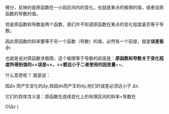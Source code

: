 微分，反映的是原函数在一小段区间内的变化，也就是某点的极限的值，或者说原函数的导数的值。

但是原函数和导数是两个函数，我们并不知道原函数在某点的变化程度是否等于导数。

因此原函数的斜率要等于另一个函数（导数）的值，必然有一个前提，就是**误差极小**:

也就是说对原函数求极限，这个极限等于导数的前提是：**原函数和导数关于变化程度所得到值的==误差==，==要远小于二者使用的因变量**==。

什么意思呢？
就是说：

因$\Delta x$ 而产生变化的$\Delta y$,和因dx而产生的dy,他们的误差必须远小于 $\Delta x$.

它们的具体含义是：原函数在连续变化上的有限区间的斜率=导数在





O($\Delta x$ )



